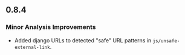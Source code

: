 ## 0.8.4

### Minor Analysis Improvements

* Added django URLs to detected "safe" URL patterns in `js/unsafe-external-link`. 
